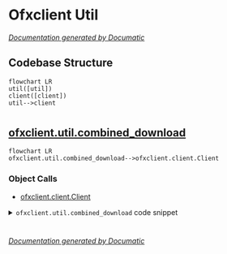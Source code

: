 # Ofxclient Util

[_Documentation generated by Documatic_](https://www.documatic.com)

<!---Documatic-section-Codebase Structure-start--->
## Codebase Structure

<!---Documatic-block-system_architecture-start--->
```mermaid
flowchart LR
util([util])
client([client])
util-->client
```
<!---Documatic-block-system_architecture-end--->

# #
<!---Documatic-section-Codebase Structure-end--->

<!---Documatic-section-ofxclient.util.combined_download-start--->
## [ofxclient.util.combined_download](6-ofxclient_util.md#ofxclient.util.combined_download)

<!---Documatic-section-combined_download-start--->
```mermaid
flowchart LR
ofxclient.util.combined_download-->ofxclient.client.Client
```

### Object Calls

* [ofxclient.client.Client](7-ofxclient_client.md#ofxclient.client.Client)

<!---Documatic-block-ofxclient.util.combined_download-start--->
<details>
	<summary><code>ofxclient.util.combined_download</code> code snippet</summary>

```python
def combined_download(accounts, days=60):
    client = Client(institution=None)
    out_file = StringIO()
    out_file.write(client.header())
    out_file.write('<OFX>')
    for a in accounts:
        ofx = a.download(days=days).read()
        stripped = ofx.partition('<OFX>')[2].partition('</OFX>')[0]
        out_file.write(stripped)
    out_file.write('</OFX>')
    out_file.seek(0)
    return out_file
```
</details>
<!---Documatic-block-ofxclient.util.combined_download-end--->
<!---Documatic-section-combined_download-end--->

# #
<!---Documatic-section-ofxclient.util.combined_download-end--->

[_Documentation generated by Documatic_](https://www.documatic.com)